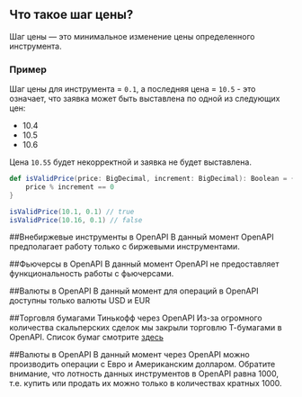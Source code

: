 ## Что такое шаг цены?

Шаг цены — это минимальное изменение цены определенного инструмента.

### Пример

Шаг цены для инструмента = `0.1`, а последняя цена = `10.5` - это означает, что заявка может быть выставлена по одной из следующих цен:

* 10.4
* 10.5
* 10.6

Цена `10.55` будет некорректной и заявка не будет выставлена.

```scala
def isValidPrice(price: BigDecimal, increment: BigDecimal): Boolean = {
    price % increment == 0
}

isValidPrice(10.1, 0.1) // true
isValidPrice(10.16, 0.1) // false
```

##Внебиржевые инструменты в OpenAPI
В данный момент OpenAPI предполагает работу только с биржевыми инструментами.

##Фьючерсы в OpenAPI
В данный момент OpenAPI не предоставляет функциональность работы с фьючерсами.

##Валюты в OpenAPI
В данный момент для операций в OpenAPI доступны только валюты USD и EUR

##Торговля бумагами Тинькофф через OpenAPI
Из-за огромного количества скальперских сделок мы закрыли торговлю Т-бумагами в OpenAPI. Список бумаг смотрите [здесь](https://tinkoffcreditsystems.github.io/invest-openapi/)

##Валюты в OpenAPI
В данный момент через OpenAPI можно производить операции с Евро и Американским долларом. 
Обратите внимание, что лотность данных инструментов в OpenAPI равна 1000, т.е. купить или продать их можно только в количествах кратных 1000.

